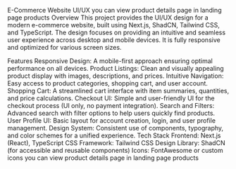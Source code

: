 E-Commerce Website UI/UX
you can view product details page in landing page products
Overview
This project provides the UI/UX design for a modern e-commerce website, built using Next.js, ShadCN, Tailwind CSS, and TypeScript. The design focuses on providing an intuitive and seamless user experience across desktop and mobile devices. It is fully responsive and optimized for various screen sizes.

Features
Responsive Design: A mobile-first approach ensuring optimal performance on all devices.
Product Listings: Clean and visually appealing product display with images, descriptions, and prices.
Intuitive Navigation: Easy access to product categories, shopping cart, and user account.
Shopping Cart: A streamlined cart interface with item summaries, quantities, and price calculations.
Checkout UI: Simple and user-friendly UI for the checkout process (UI only, no payment integration).
Search and Filters: Advanced search with filter options to help users quickly find products.
User Profile UI: Basic layout for account creation, login, and user profile management.
Design System: Consistent use of components, typography, and color schemes for a unified experience.
Tech Stack
Frontend: Next.js (React), TypeScript
CSS Framework: Tailwind CSS
Design Library: ShadCN (for accessible and reusable components)
Icons: FontAwesome or custom icons
you can view product details page in landing page products
